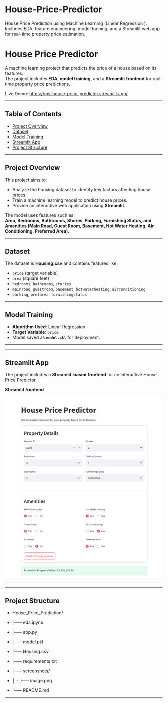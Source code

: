 # House-Price-Predictor
House Price Prediction using Machine Learning (Linear Regression ). Includes EDA, feature engineering, model training, and a Streamlit web app for real-time property price estimation.
# House Price Predictor

A machine learning project that predicts the price of a house based on its features.  
The project includes **EDA**, **model training**, and a **Streamlit frontend** for real-time property price predictions.

Live Demo: https://ms-house-price-predictor.streamlit.app/

---

## Table of Contents

- [Project Overview](#project-overview)  
- [Dataset](#dataset)  
- [Model Training](#model-training)  
- [Streamlit App](#streamlit-app)  
- [Project Structure](#project-structure)  


---

## Project Overview

This project aims to:

- Analyze the housing dataset to identify key factors affecting house prices.  
- Train a machine learning model to predict house prices.  
- Provide an interactive web application using **Streamlit**.  

The model uses features such as:  
**Area, Bedrooms, Bathrooms, Stories, Parking, Furnishing Status, and Amenities (Main Road, Guest Room, Basement, Hot Water Heating, Air Conditioning, Preferred Area).**

---

##  Dataset

The dataset is **Housing.csv** and contains features like:

- `price` (target variable)  
- `area` (square feet)  
- `bedrooms`, `bathrooms`, `stories`  
- `mainroad`, `guestroom`, `basement`, `hotwaterheating`, `airconditioning`  
- `parking`, `prefarea`, `furnishingstatus`

---


## Model Training

- **Algorithm Used**:  Linear Regression  
- **Target Variable**: `price`  
- Model saved as **`model.pkl`** for deployment.

---

---
## Streamlit App

The project includes a **Streamlit-based frontend** for an interactive House Price Predictor. 



**Streamlit frontend**  


![streamlit-app](/House_price_prediction/screenshots/image.png)


---

---

## Project Structure

- House_Price_Prediction/

- ├── eda.ipynb                  
- ├── app.py                   
- ├── model.pkl                
- ├── Housing.csv             
- ├── requirements.txt       
- ├── screenshots/             
- │           - └── image.png
- └── README.md               



---

